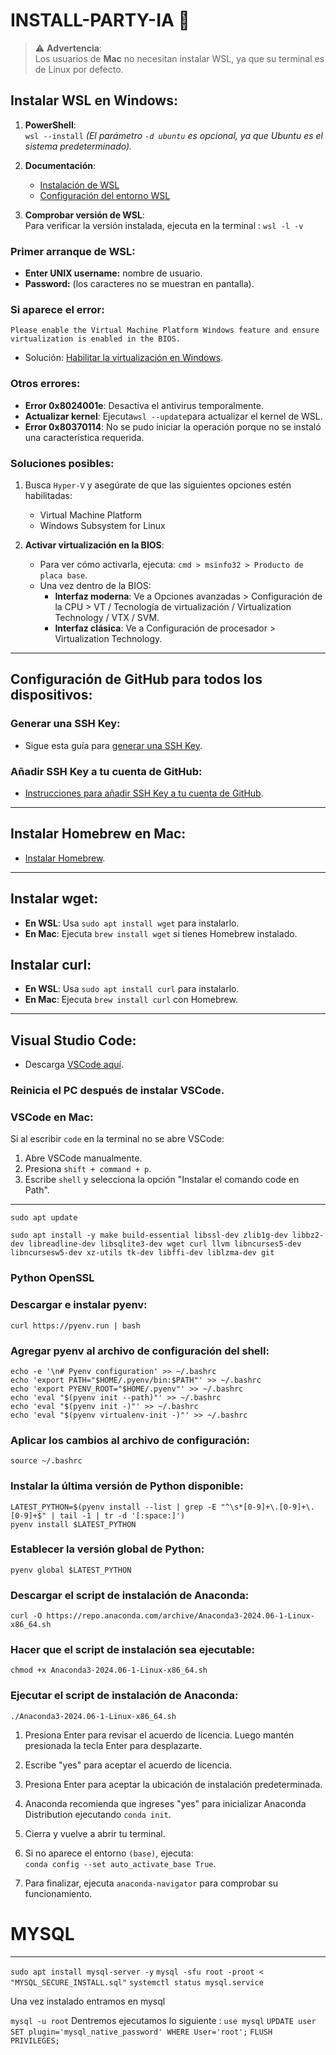 # INSTALL-PARTY-IA 🎉

> ⚠️ **Advertencia**:  
> Los usuarios de **Mac** no necesitan instalar WSL, ya que su terminal es de Linux por defecto.

## Instalar WSL en Windows:
1. **PowerShell**:  
    ```wsl --install``` 
   *(El parámetro `-d ubuntu` es opcional, ya que Ubuntu es el sistema predeterminado).*

3. **Documentación**:
   - [Instalación de WSL](https://learn.microsoft.com/en-us/windows/wsl/install)
   - [Configuración del entorno WSL](https://learn.microsoft.com/en-us/windows/wsl/setup/environment)

4. **Comprobar versión de WSL**:  
   Para verificar la versión instalada, ejecuta en la terminal :
   ```wsl -l -v```

### Primer arranque de WSL:
- **Enter UNIX username:** nombre de usuario.
- **Password:** (los caracteres no se muestran en pantalla).

### Si aparece el error:
`Please enable the Virtual Machine Platform Windows feature and ensure virtualization is enabled in the BIOS.`

- Solución: [Habilitar la virtualización en Windows](https://support.microsoft.com/en-us/windows/enable-virtualization-on-windows-11-pcs-c5578302-6e43-4b4b-a449-8ced115f58e1).

### Otros errores:
- **Error 0x8024001e**: Desactiva el antivirus temporalmente.
- **Actualizar kernel**: Ejecuta```wsl --update```para actualizar el kernel de WSL.
- **Error 0x80370114**: No se pudo iniciar la operación porque no se instaló una característica requerida.

### Soluciones posibles:
1. Busca `Hyper-V` y asegúrate de que las siguientes opciones estén habilitadas:
   - Virtual Machine Platform
   - Windows Subsystem for Linux

2. **Activar virtualización en la BIOS**:
   - Para ver cómo activarla, ejecuta: `cmd > msinfo32 > Producto de placa base`.
   - Una vez dentro de la BIOS:
     - **Interfaz moderna**: Ve a Opciones avanzadas > Configuración de la CPU > VT / Tecnología de virtualización / Virtualization Technology / VTX / SVM.
     - **Interfaz clásica**: Ve a Configuración de procesador > Virtualization Technology.
---

## Configuración de GitHub para todos los dispositivos:

### Generar una SSH Key:
- Sigue esta guía para [generar una SSH Key](https://docs.github.com/en/authentication/connecting-to-github-with-ssh/generating-a-new-ssh-key-and-adding-it-to-the-ssh-agent).

### Añadir SSH Key a tu cuenta de GitHub:
- [Instrucciones para añadir SSH Key a tu cuenta de GitHub](https://docs.github.com/en/authentication/connecting-to-github-with-ssh/adding-a-new-ssh-key-to-your-github-account).
---

## Instalar Homebrew en Mac:
- [Instalar Homebrew](https://brew.sh/).

---

## Instalar **wget**:
- **En WSL**: Usa `sudo apt install wget` para instalarlo.
- **En Mac**: Ejecuta `brew install wget` si tienes Homebrew instalado.

## Instalar **curl**:
- **En WSL**: Usa `sudo apt install curl` para instalarlo.
- **En Mac**: Ejecuta `brew install curl` con Homebrew.

---

## Visual Studio Code:
- Descarga [VSCode aquí](https://code.visualstudio.com/).

### Reinicia el PC después de instalar VSCode.

### VSCode en Mac:
Si al escribir `code` en la terminal no se abre VSCode:
1. Abre VSCode manualmente.
2. Presiona `shift + command + p`.
3. Escribe `shell` y selecciona la opción "Instalar el comando code en Path".

---
```
sudo apt update
```
```
sudo apt install -y make build-essential libssl-dev zlib1g-dev libbz2-dev libreadline-dev libsqlite3-dev wget curl llvm libncurses5-dev libncursesw5-dev xz-utils tk-dev libffi-dev liblzma-dev git
```
### Python OpenSSL

### Descargar e instalar pyenv:
``` curl https://pyenv.run | bash ```

### Agregar pyenv al archivo de configuración del shell:
```
echo -e '\n# Pyenv configuration' >> ~/.bashrc  
echo 'export PATH="$HOME/.pyenv/bin:$PATH"' >> ~/.bashrc  
echo 'export PYENV_ROOT="$HOME/.pyenv"' >> ~/.bashrc  
echo 'eval "$(pyenv init --path)"' >> ~/.bashrc  
echo 'eval "$(pyenv init -)"' >> ~/.bashrc  
echo 'eval "$(pyenv virtualenv-init -)"' >> ~/.bashrc
```
### Aplicar los cambios al archivo de configuración:
```
source ~/.bashrc
```
### Instalar la última versión de Python disponible:
```
LATEST_PYTHON=$(pyenv install --list | grep -E "^\s*[0-9]+\.[0-9]+\.[0-9]+$" | tail -1 | tr -d '[:space:]')  
pyenv install $LATEST_PYTHON
```
### Establecer la versión global de Python:
```
pyenv global $LATEST_PYTHON
```
### Descargar el script de instalación de Anaconda:
```
curl -O https://repo.anaconda.com/archive/Anaconda3-2024.06-1-Linux-x86_64.sh
```
### Hacer que el script de instalación sea ejecutable:
```
chmod +x Anaconda3-2024.06-1-Linux-x86_64.sh
```
### Ejecutar el script de instalación de Anaconda:
```
./Anaconda3-2024.06-1-Linux-x86_64.sh
```

1. Presiona Enter para revisar el acuerdo de licencia. Luego mantén presionada la tecla Enter para desplazarte.

2. Escribe "yes" para aceptar el acuerdo de licencia.

3. Presiona Enter para aceptar la ubicación de instalación predeterminada.

4. Anaconda recomienda que ingreses "yes" para inicializar Anaconda Distribution ejecutando `conda init`.

5. Cierra y vuelve a abrir tu terminal.

6. Si no aparece el entorno `(base)`, ejecuta:  
`conda config --set auto_activate_base True`.

7. Para finalizar, ejecuta `anaconda-navigator` para comprobar su funcionamiento.

# MYSQL
---
```sudo apt install mysql-server -y```
```mysql -sfu root -proot < "MYSQL_SECURE_INSTALL.sql"```
```systemctl status mysql.service```

Una vez instalado entramos en mysql

```mysql -u root```
Dentremos ejecutamos lo siguiente : 
```use mysql```
```UPDATE user SET plugin='mysql_native_password' WHERE User='root';```
```FLUSH PRIVILEGES;```
